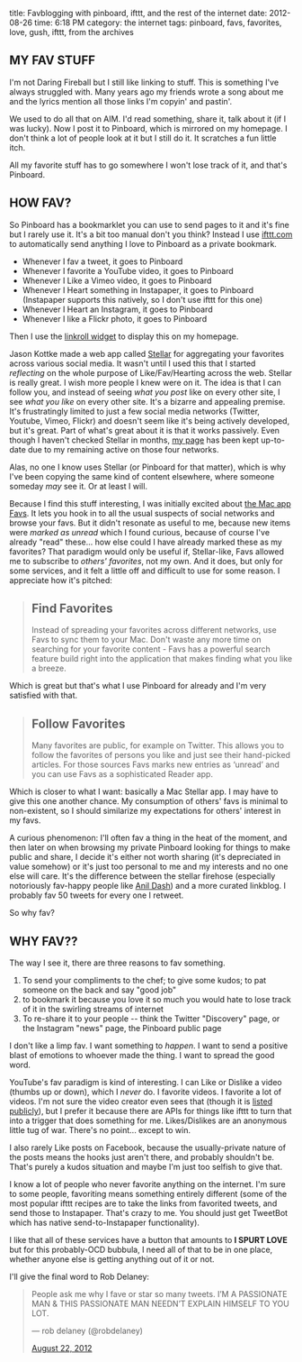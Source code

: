 title: Favblogging with pinboard, ifttt, and the rest of the internet
date: 2012-08-26
time: 6:18 PM
category: the internet
tags: pinboard, favs, favorites, love, gush, ifttt, from the archives

## MY FAV STUFF

I'm not Daring Fireball but I still like linking to stuff. This is something I've always struggled with. Many years ago my friends wrote a song about me and the lyrics mention all those links I'm copyin' and pastin'.

We used to do all that on AIM. I'd read something, share it, talk about it (if I was lucky). Now I post it to Pinboard, which is mirrored on my homepage. I don't think a lot of people look at it but I still do it. It scratches a fun little itch.

All my favorite stuff has to go somewhere I won't lose track of it, and that's Pinboard.

## HOW FAV?

So Pinboard has a bookmarklet you can use to send pages to it and it's fine but I rarely use it. It's a bit too manual don't you think? Instead I use [ifttt.com][1] to automatically send anything I love to Pinboard as a private bookmark.

 [1]: http://ifttt.com

*   Whenever I fav a tweet, it goes to Pinboard
*   Whenever I favorite a YouTube video, it goes to Pinboard
*   Whenever I Like a Vimeo video, it goes to Pinboard
*   Whenever I Heart something in Instapaper, it goes to Pinboard (Instapaper supports this natively, so I don't use ifttt for this one)
*   Whenever I Heart an Instagram, it goes to Pinboard
*   Whenever I like a Flickr photo, it goes to Pinboard

Then I use the [linkroll widget][2] to display this on my homepage.

 [2]: http://pinboard.in/resources/linkroll

Jason Kottke made a web app called [Stellar][3] for aggregating your favorites across various social media. It wasn't until I used this that I started *reflecting* on the whole purpose of Like/Fav/Hearting across the web. Stellar is really great. I wish more people I knew were on it. The idea is that I can follow you, and instead of seeing *what you post* like on every other site, I see *what you like* on every other site. It's a bizarre and appealing premise. It's frustratingly limited to just a few social media networks (Twitter, Youtube, Vimeo, Flickr) and doesn't seem like it's being actively developed, but it's great. Part of what's great about it is that it works passively. Even though I haven't checked Stellar in months, [my page][4] has been kept up-to-date due to my remaining active on those four networks.

 [3]: http://stellar.io
 [4]: http://stellar.io/maxjacobson

Alas, no one I know uses Stellar (or Pinboard for that matter), which is why I've been copying the same kind of content elsewhere, where someone someday *may* see it. Or at least I will.

Because I find this stuff interesting, I was initially excited about [the Mac app Favs][5]. It lets you hook in to all the usual suspects of social networks and browse your favs. But it didn't resonate as useful to me, because new items were *marked as unread* which I found curious, because of course I've already "read" these... how else could I have already marked these as my favorites? That paradigm would only be useful if, Stellar-like, Favs allowed me to subscribe to *others' favorites*, not my own. And it does, but only for some services, and it felt a little off and difficult to use for some reason. I appreciate how it's pitched:

 [5]: http://www.favsapp.com/

> ## Find Favorites
>
> Instead of spreading your favorites across different networks, use Favs to sync them to your Mac. Don't waste any more time on searching for your favorite content - Favs has a powerful search feature build right into the application that makes finding what you like a breeze.

Which is great but that's what I use Pinboard for already and I'm very satisfied with that.

> ## Follow Favorites
>
> Many favorites are public, for example on Twitter. This allows you to follow the favorites of persons you like and just see their hand-picked articles. For those sources Favs marks new entries as ‘unread’ and you can use Favs as a sophisticated Reader app.

Which is closer to what I want: basically a Mac Stellar app. I may have to give this one another chance. My consumption of others' favs is minimal to non-existent, so I should similarize my expectations for others' interest in my favs.

A curious phenomenon: I'll often fav a thing in the heat of the moment, and then later on when browsing my private Pinboard looking for things to make public and share, I decide it's either not worth sharing (it's depreciated in value somehow) or it's just too personal to me and my interests and no one else will care. It's the difference between the stellar firehose (especially notoriously fav-happy people like [Anil Dash][6]) and a more curated linkblog. I probably fav 50 tweets for every one I retweet.

 [6]: http://stellar.io/anildash

So why fav?

## WHY FAV??

The way I see it, there are three reasons to fav something.

1.  To send your compliments to the chef; to give some kudos; to pat someone on the back and say "good job"
2.  to bookmark it because you love it so much you would hate to lose track of it in the swirling streams of internet
3.  To re-share it to your people -- think the Twitter "Discovery" page, or the Instagram "news" page, the Pinboard public page

I don't like a limp fav. I want something to *happen*. I want to send a positive blast of emotions to whoever made the thing. I want to spread the good word.

YouTube's fav paradigm is kind of interesting. I can Like or Dislike a video (thumbs up or down), which I *never* do. I favorite videos. I favorite a lot of videos. I'm not sure the video creator even sees that (though it is [listed publicly][7]), but I prefer it because there are APIs for things like ifttt to turn that into a trigger that does something for me. Likes/Dislikes are an anonymous little tug of war. There's no point... except to win.

 [7]: http://www.youtube.com/playlist?list=FLWR7Pes9M-ZFllBudk1fqIA&feature=plcp

I also rarely Like posts on Facebook, because the usually-private nature of the posts means the hooks just aren't there, and probably shouldn't be. That's purely a kudos situation and maybe I'm just too selfish to give that.

I know a lot of people who never favorite anything on the internet. I'm sure to some people, favoriting means something entirely different (some of the most popular ifttt recipes are to take the links from favorited tweets, and send those to Instapaper. That's crazy to me. You should just get TweetBot which has native send-to-Instapaper functionality).

I like that all of these services have a button that amounts to **I SPURT LOVE** but for this probably-OCD bubbula, I need all of that to be in one place, whether anyone else is getting anything out of it or not.

I'll give the final word to Rob Delaney:

<blockquote class="twitter-tweet">
  <p>
    People ask me why I fave or star so many tweets. I’M A PASSIONATE MAN & THIS PASSIONATE MAN NEEDN’T EXPLAIN HIMSELF TO YOU LOT.
  </p>— rob delaney (@robdelaney)

  <a href="https://twitter.com/robdelaney/status/238203754736926721" data-datetime="2012-08-22T09:19:35+00:00">August 22, 2012</a>
</blockquote>